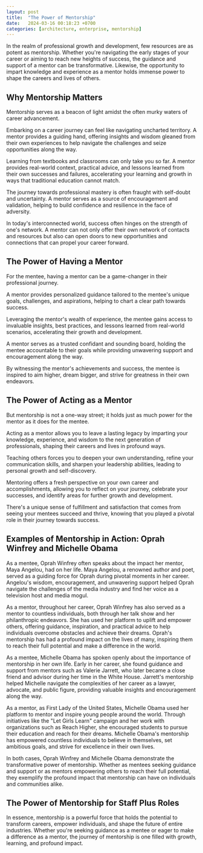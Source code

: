 ```yaml
---
layout: post
title:  "The Power of Mentorship"
date:   2024-03-16 00:18:23 +0700
categories: [architecture, enterprise, mentorship]
---
```


In the realm of professional growth and development, few resources are as potent as mentorship. Whether you're navigating the early stages of your career or aiming to reach new heights of success, the guidance and support of a mentor can be transformative. Likewise, the opportunity to impart knowledge and experience as a mentor holds immense power to shape the careers and lives of others.  


## Why Mentorship Matters

Mentorship serves as a beacon of light amidst the often murky waters of career advancement. 

Embarking on a career journey can feel like navigating uncharted territory. A mentor provides a guiding hand, offering insights and wisdom gleaned from their own experiences to help navigate the challenges and seize opportunities along the way.

Learning from textbooks and classrooms can only take you so far. A mentor provides real-world context, practical advice, and lessons learned from their own successes and failures, accelerating your learning and growth in ways that traditional education cannot match.

The journey towards professional mastery is often fraught with self-doubt and uncertainty. A mentor serves as a source of encouragement and validation, helping to build confidence and resilience in the face of adversity.

In today's interconnected world, success often hinges on the strength of one's network. A mentor can not only offer their own network of contacts and resources but also can open doors to new opportunities and connections that can propel your career forward.


## The Power of Having a Mentor

For the mentee, having a mentor can be a game-changer in their professional journey.

A mentor provides personalized guidance tailored to the mentee's unique goals, challenges, and aspirations, helping to chart a clear path towards success.

Leveraging the mentor's wealth of experience, the mentee gains access to invaluable insights, best practices, and lessons learned from real-world scenarios, accelerating their growth and development.

A mentor serves as a trusted confidant and sounding board, holding the mentee accountable to their goals while providing unwavering support and encouragement along the way.

By witnessing the mentor's achievements and success, the mentee is inspired to aim higher, dream bigger, and strive for greatness in their own endeavors.


## The Power of Acting as a Mentor

But mentorship is not a one-way street; it holds just as much power for the mentor as it does for the mentee.

Acting as a mentor allows you to leave a lasting legacy by imparting your knowledge, experience, and wisdom to the next generation of professionals, shaping their careers and lives in profound ways.

Teaching others forces you to deepen your own understanding, refine your communication skills, and sharpen your leadership abilities, leading to personal growth and self-discovery.

Mentoring offers a fresh perspective on your own career and accomplishments, allowing you to reflect on your journey, celebrate your successes, and identify areas for further growth and development.

There's a unique sense of fulfillment and satisfaction that comes from seeing your mentees succeed and thrive, knowing that you played a pivotal role in their journey towards success.


## Examples of Mentorship in Action: Oprah Winfrey and Michelle Obama

As a mentee, Oprah Winfrey often speaks about the impact her mentor, Maya Angelou, had on her life. Maya Angelou, a renowned author and poet, served as a guiding force for Oprah during pivotal moments in her career. Angelou's wisdom, encouragement, and unwavering support helped Oprah navigate the challenges of the media industry and find her voice as a television host and media mogul.

As a mentor, throughout her career, Oprah Winfrey has also served as a mentor to countless individuals, both through her talk show and her philanthropic endeavors. She has used her platform to uplift and empower others, offering guidance, inspiration, and practical advice to help individuals overcome obstacles and achieve their dreams. Oprah's mentorship has had a profound impact on the lives of many, inspiring them to reach their full potential and make a difference in the world.


As a mentee, Michelle Obama has spoken openly about the importance of mentorship in her own life. Early in her career, she found guidance and support from mentors such as Valerie Jarrett, who later became a close friend and advisor during her time in the White House. Jarrett's mentorship helped Michelle navigate the complexities of her career as a lawyer, advocate, and public figure, providing valuable insights and encouragement along the way.

As a mentor, as First Lady of the United States, Michelle Obama used her platform to mentor and inspire young people around the world. Through initiatives like the "Let Girls Learn" campaign and her work with organizations such as Reach Higher, she encouraged students to pursue their education and reach for their dreams. Michelle Obama's mentorship has empowered countless individuals to believe in themselves, set ambitious goals, and strive for excellence in their own lives.

In both cases, Oprah Winfrey and Michelle Obama demonstrate the transformative power of mentorship. Whether as mentees seeking guidance and support or as mentors empowering others to reach their full potential, they exemplify the profound impact that mentorship can have on individuals and communities alike.


## The Power of Mentorship for Staff Plus Roles


 

In essence, mentorship is a powerful force that holds the potential to transform careers, empower individuals, and shape the future of entire industries. Whether you're seeking guidance as a mentee or eager to make a difference as a mentor, the journey of mentorship is one filled with growth, learning, and profound impact.